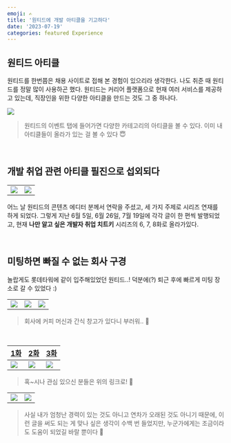 ```yaml
---
emoji: ✍️
title: '원티드에 개발 아티클을 기고하다'
date: '2023-07-19'
categories: featured Experience
---
```


## 원티드 아티클

원티드를 한번쯤은 채용 사이트로 접해 본 경험이 있으리라 생각한다. 나도 취준 때 원티드를 정말 많이 사용하곤 했다. 원티드는 커리어 플랫폼으로 현재 여러 서비스를 제공하고 있는데, 직장인을 위한 다양한 아티클을 만드는 것도 그 중 하나다.

![](0.png)

> 원티드의 이벤트 탭에 들어가면 다양한 카테고리의 아티클을 볼 수 있다. 이미 내 아티클들이 올라가 있는 걸 볼 수 있다 😇

&nbsp;

## 개발 취업 관련 아티클 필진으로 섭외되다

| | |
| - | - |
| ![](1.png) | ![](2.png) |

어느 날 원티드의 콘텐츠 에디터 분께서 연락을 주셨고, 세 가지 주제로 시리즈 연재를 하게 되었다. 그렇게 지난 6월 5일, 6월 26일, 7월 19일에 각각 글이 한 편씩 발행되었고, 현재 **나만 알고 싶은 개발자 취업 치트키** 시리즈의 6, 7, 8화로 올라가있다.

&nbsp;

## 미팅하면 빠질 수 없는 회사 구경

놀랍게도 롯데타워에 같이 입주해있었던 원티드..! 덕분에(?) 퇴근 후에 빠르게 미팅 장소로 갈 수 있었다 :)

| | | |
| - | - | - |
| ![](3.jpeg) | ![](4.jpeg) | ![](5.jpeg) | 

> 회사에 커피 머신과 간식 창고가 있다니 부러워.. 🥲

&nbsp;

| [1화](https://www.wanted.co.kr/events/article_23_06_05) | [2화](https://www.wanted.co.kr/events/article_23_06_26) | [3화](https://www.wanted.co.kr/events/article_23_07_19) |
| - | - | - |
| ![](6.png) | ![](7.png) | ![](8.png) | 

> 혹~시나 관심 있으신 분들은 위의 링크로! 🤭

| | |
| - | - |
| ![](9.jpeg) | ![](10.jpeg) |

> 사실 내가 엄청난 경력이 있는 것도 아니고 연차가 오래된 것도 아니기 때문에, 이런 글을 써도 되는 게 맞나 싶은 생각이 수백 번 들었지만, 누군가에게는 조금이라도 도움이 되었길 바랄 뿐이다 🥲

```toc
```